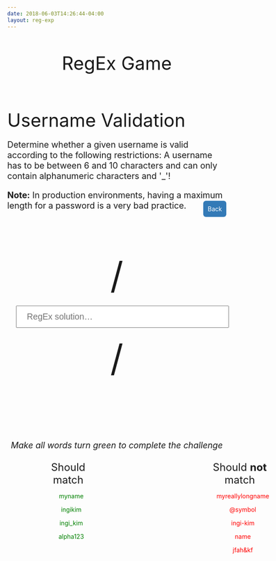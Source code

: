 ```yaml
---
date: 2018-06-03T14:26:44-04:00
layout: reg-exp
---
```


<style>
.list-of-questions__item{
  padding: 8px;
  line-height: 1.42857143;
  vertical-align: top;
  border-top: 1px solid #ddd
}
.list-of-questions__row: hover{
  background-color: #f5f5f5
}
.list-of-questions{
  border-collapse: collapse;
  margin: auto;
  font-size: 1.4rem;
  width: 100%
}
html{
  font-size: 10px;
  font-family: "Helvetica Neue", Helvetica, Arial, sans-serif
}
.nav-bar{
  font-size: 16px;
}
.footer {
  font-size: 16px;
}
.content-wrapper{
  margin: auto;
  position: relative
}
.page-title{
  font-size: 3em;
  font-weight: normal;
  margin-top: 5rem;
  margin-bottom: 0px
}
.page-discription__details{
  font-size: 1.4em;
  margin-top: 1em;
  text-align: left
}
.page-discription__title{
  margin: auto;
  margin-top: 8rem;
  font-size: 3em;
  font-weight: normal;
  text-align: left
}
.button{
  color: #fff;
  font-size: 1.4rem;
  background-color: #337ab7;
  border-color: #2e6da4;
  border-width: 1px;
  border-radius: 6px;
  padding: 1rem;
  cursor: pointer;
  width: 100px;
  width: fit-content;
  float: right
}
.button--back{
  margin-top: -3em
}
.page-header{
  margin: auto;
  text-align: center
}
.page-header__home{
  margin: 5rem
}
.regex-input{
  margin: auto;
  margin-top: 7em;
  text-align: center
}
.regex-input__boarder{
  font-size: 6em
}
.regex-solution{
  font-size: 1.4em;
  padding: .6em 1.2em;
  margin: 1em;
  width: 25em;
  vertical-align: bottom
}
.result-msg{
  font-size: 1.4em;
  margin-top: 7em;
  font-style: italic
}
.desired-output{
  max-width: 60%;
  margin: auto;
  width: fit-content;
  display: flex;
  font-size: 1.4rem
}
.desired-output__title{
  padding: 1em;
  padding-left: 0;
  font-size: 2.4rem
}
.should-match{
  padding-right: 6em
}
.should-not-match{
  padding-left: 6em
}
.should-match-string,.should-not-match-string{
  padding-top: 1em;
  padding-left: 1em;
  font-size: 1.4rem
}
.should-match-string{
  color: green
}
.should-not-match-string{
  color: red
}


  

  

</style>
  
<div class="content-wrapper">
<section class="page-header">
<h1 class="page-title">RegEx Game</h1>
<div class="page-discription">
  <h2 class="page-discription__title">Username Validation</h2>
  <p class="page-discription__details">Determine whether a given username is valid according to the following restrictions: A username has to be between 6 and 10 characters and can only contain alphanumeric characters and '_'!</p>
  <p class="page-discription__details"><strong>Note:</strong> In production environments, having a maximum length for a password is a very bad practice.</p>
</div>
<a href="..">
  <div class="button button--back">Back
  </div>
</a>

</section>
<section class="regex-input">
<span class="regex-input__boarder">/</span>
<input class="regex-solution" type="text" placeholder="RegEx solution…"> 
<span class="regex-input__boarder">/</span>
  
<div class="result-msg">Make all words turn green to complete the challenge</div>
<section class="desired-output">
<div class="should-match desired-output__title">
  Should match
  <div class="should-match-string">myname</div>
  <div class="should-match-string">ingikim</div>
  <div class="should-match-string">ingi_kim</div>
  <div class="should-match-string">alpha123</div>
</div>

<div class="should-not-match desired-output__title">Should <strong>not</strong> match
  <div class="should-not-match-string">myreallylongname</div>
  <div class="should-not-match-string">@symbol</div>
  <div class="should-not-match-string">ingi-kim</div>
  <div class="should-not-match-string">name</div>
  <div class="should-not-match-string">jfah&amp;kf</div>
</div>
</section>
</section></div>
